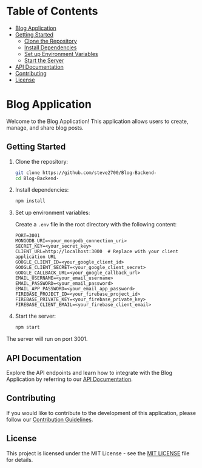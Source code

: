 # Table of Contents

- [Blog Application](#blog-application)
- [Getting Started](#getting-started)
  - [Clone the Repository](#1-clone-the-repository)
  - [Install Dependencies](#2-install-dependencies)
  - [Set up Environment Variables](#3-set-up-environment-variables)
  - [Start the Server](#4-start-the-server)
- [API Documentation](#api-documentation)
- [Contributing](#contributing)
- [License](#license)

# Blog Application

Welcome to the Blog Application! This application allows users to create, manage, and share blog posts.

## Getting Started

1. Clone the repository:

    ```bash
    git clone https://github.com/steve2700/Blog-Backend-
    cd Blog-Backend-
    ```

2. Install dependencies:

    ```bash
    npm install
    ```

3. Set up environment variables:

    Create a `.env` file in the root directory with the following content:

    ```env
    PORT=3001
    MONGODB_URI=<your_mongodb_connection_uri>
    SECRET_KEY=<your_secret_key>
    CLIENT_URL=http://localhost:3000  # Replace with your client application URL
    GOOGLE_CLIENT_ID=<your_google_client_id>
    GOOGLE_CLIENT_SECRET=<your_google_client_secret>
    GOOGLE_CALLBACK_URL=<your_google_callback_url>
    EMAIL_USERNAME=<your_email_username>
    EMAIL_PASSWORD=<your_email_password>
    EMAIL_APP_PASSWORD=<your_email_app_password>
    FIREBASE_PROJECT_ID=<your_firebase_project_id>
    FIREBASE_PRIVATE_KEY=<your_firebase_private_key>
    FIREBASE_CLIENT_EMAIL=<your_firebase_client_email>
    ```

4. Start the server:

    ```bash
    npm start
    ```

The server will run on port 3001.

## API Documentation

Explore the API endpoints and learn how to integrate with the Blog Application by referring to our [API Documentation](https://github.com/steve2700/Blog-Backend-/blob/main/API_DOCUMENTATION.MD).

## Contributing

If you would like to contribute to the development of this application, please follow our [Contribution Guidelines](CONTRIBUTING.md).

## License

This project is licensed under the MIT License - see the [MIT LICENSE](https://github.com/steve2700/Blog-Backend-/blob/main/LICENSE) file for details.

